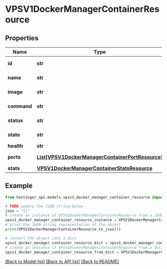 # VPSV1DockerManagerContainerResource


## Properties

Name | Type | Description | Notes
------------ | ------------- | ------------- | -------------
**id** | **str** | Unique container identifier (short form of Docker container ID) | [optional] 
**name** | **str** | Container name as defined in docker-compose or assigned by Docker | [optional] 
**image** | **str** | Docker image name and tag used to create this container | [optional] 
**command** | **str** | Command being executed inside the container (may be truncated with ...) | [optional] 
**status** | **str** | Human-readable container status including uptime, exit codes, or error information | [optional] 
**state** | **str** | Programmatic container lifecycle state for automated processing | [optional] 
**health** | **str** | Container health status | [optional] 
**ports** | [**List[VPSV1DockerManagerContainerPortResource]**](VPSV1DockerManagerContainerPortResource.md) | Array of [&#x60;VPS.V1.DockerManager.ContainerPortResource&#x60;](#model/vpsv1dockermanagercontainerportresource) | [optional] 
**stats** | [**VPSV1DockerManagerContainerStatsResource**](VPSV1DockerManagerContainerStatsResource.md) |  | [optional] 

## Example

```python
from hostinger_api.models.vpsv1_docker_manager_container_resource import VPSV1DockerManagerContainerResource

# TODO update the JSON string below
json = "{}"
# create an instance of VPSV1DockerManagerContainerResource from a JSON string
vpsv1_docker_manager_container_resource_instance = VPSV1DockerManagerContainerResource.from_json(json)
# print the JSON string representation of the object
print(VPSV1DockerManagerContainerResource.to_json())

# convert the object into a dict
vpsv1_docker_manager_container_resource_dict = vpsv1_docker_manager_container_resource_instance.to_dict()
# create an instance of VPSV1DockerManagerContainerResource from a dict
vpsv1_docker_manager_container_resource_from_dict = VPSV1DockerManagerContainerResource.from_dict(vpsv1_docker_manager_container_resource_dict)
```
[[Back to Model list]](../README.md#documentation-for-models) [[Back to API list]](../README.md#documentation-for-api-endpoints) [[Back to README]](../README.md)


